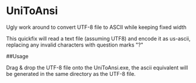 # UniToAnsi
Ugly work around to convert UTF-8 file to ASCII while keeping fixed width

This quickfix will read a text file (assuming UTF8) and encode it as us-ascii, replacing any invalid characters with question marks "?"

##Usage

Drag & drop the UTF-8 file onto the UniToAnsi.exe, the ascii equivalent will be generated in the same directory as the UTF-8 file.